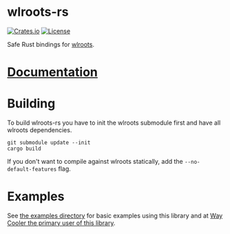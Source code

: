 # wlroots-rs
[![Crates.io](https://img.shields.io/crates/v/wlroots.svg)](https://crates.io/crates/wlroots)
[![License](https://img.shields.io/badge/license-MIT-blue.svg)](https://github.com/way-cooler/wlroots-rs/)

Safe Rust bindings for [wlroots](https://github.com/SirCmpwn/wlroots).

# [Documentation](https://docs.rs/wlroots/)

# Building
To build wlroots-rs you have to init the wlroots submodule first and have all wlroots dependencies.

    git submodule update --init
    cargo build

If you don't want to compile against wlroots statically, add the `--no-default-features` flag.

# Examples
See [the examples directory](https://github.com/swaywm/wlroots-rs/tree/master/examples) for basic examples using this library and at [Way Cooler the primary user of this library](https://github.com/way-cooler/way-cooler).
